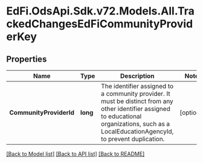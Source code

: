 # EdFi.OdsApi.Sdk.v72.Models.All.TrackedChangesEdFiCommunityProviderKey

## Properties

Name | Type | Description | Notes
------------ | ------------- | ------------- | -------------
**CommunityProviderId** | **long** | The identifier assigned to a community provider. It must be distinct from any other identifier assigned to educational organizations, such as a LocalEducationAgencyId, to prevent duplication. | [optional] 

[[Back to Model list]](../../README.md#documentation-for-models) [[Back to API list]](../../README.md#documentation-for-api-endpoints) [[Back to README]](../../README.md)

